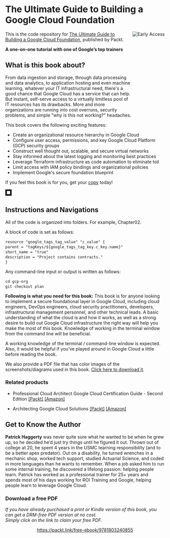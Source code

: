 


# The Ultimate Guide to Building a Google Cloud Foundation

<a href="https://www.packtpub.com/cloud-networking/the-ultimate-guide-to-google-cloud-foundation?utm_source=github&utm_medium=repository&utm_campaign=9781803240855"><img src="https://static.packt-cdn.com/products/9781803240855/cover/smaller?" alt="Early Access" height="256px" align="right"></a>

This is the code repository for [The Ultimate Guide to Building a Google Cloud Foundation](https://www.packtpub.com/cloud-networking/the-ultimate-guide-to-google-cloud-foundation?utm_source=github&utm_medium=repository&utm_campaign=9781803240855), published by Packt.

**A one-on-one tutorial with one of Google’s top trainers**

## What is this book about?
From data ingestion and storage, through data processing and data analytics, to application hosting and even machine learning, whatever your IT infrastructural need, there's a good chance that Google Cloud has a service that can help. But instant, self-serve access to a virtually limitless pool of IT resources has its drawbacks. More and more organizations are running into cost overruns, security problems, and simple "why is this not working?" headaches. 

This book covers the following exciting features:
* Create an organizational resource hierarchy in Google Cloud
* Configure user access, permissions, and key Google Cloud Platform (GCP) security groups
* Construct well thought out, scalable, and secure virtual networks
* Stay informed about the latest logging and monitoring best practices
* Leverage Terraform infrastructure as code automation to eliminate toil
* Limit access with IAM policy bindings and organizational policies
* Implement Google's secure foundation blueprint

If you feel this book is for you, get your [copy](https://www.amazon.com/dp/1803240857) today!

<a href="https://www.packtpub.com/?utm_source=github&utm_medium=banner&utm_campaign=GitHubBanner"><img src="https://raw.githubusercontent.com/PacktPublishing/GitHub/master/GitHub.png" 
alt="https://www.packtpub.com/" border="5" /></a>

## Instructions and Navigations
All of the code is organized into folders. For example, Chapter02.

A block of code is set as follows:
```
resource "google_tags_tag_value" "c_value" {
parent = "tagKeys/${google_tags_tag_key.c_key.name}"
short_name = "true"
description = "Project contains contracts."
}
```

Any command-line input or output is written as follows:
```
cd gcp-org
git checkout plan
```

**Following is what you need for this book:**
This book is for anyone looking to implement a secure foundational layer in Google Cloud, including cloud engineers, DevOps engineers, cloud security practitioners, developers, infrastructural management personnel, and other technical leads. A basic understanding of what the cloud is and how it works, as well as a strong desire to build out Google Cloud infrastructure the right way will help you make the most of this book. Knowledge of working in the terminal window from the command line will be beneficial.

A working knowledge of the terminal / command-line window is expected. Also, it would be helpful if you’ve played around in Google Cloud a little before reading the book.

We also provide a PDF file that has color images of the screenshots/diagrams used in this book. [Click here to download it](https://packt.link/FLbGs).

### Related products
* Professional Cloud Architect Google Cloud Certification Guide - Second Edition [[Packt]](https://www.packtpub.com/product/professional-cloud-architect-google-cloud-certification-guide-second-edition/9781801812290?utm_source=github&utm_medium=repository&utm_campaign=9781801812290) [[Amazon]](https://www.amazon.com/dp/1801812292)

* Architecting Google Cloud Solutions [[Packt]](https://www.packtpub.com/product/architecting-google-cloud-solutions/9781800563308?utm_source=github&utm_medium=repository&utm_campaign=9781800563308) [[Amazon]](https://www.amazon.com/dp/1800563302)

## Get to Know the Author
**Patrick Haggerty**
was never quite sure what he wanted to be when he grew up, so he decided he’d just try things until he figured it out. Thrown out of college at 20, he spent 4 years in the USMC learning responsibility (and to be a better apex predator). Out on a disability, he turned wrenches in a mechanic shop, worked tech support, studied Actuarial Science, and coded in more languages than he wants to remember. When a job asked him to run some internal training, he discovered a lifelong passion: helping people learn.
Patrick has worked as a professional trainer for 25+ years and spends most of his days working for ROI Training and Google, helping people learn to leverage Google Cloud.
### Download a free PDF

 <i>If you have already purchased a print or Kindle version of this book, you can get a DRM-free PDF version at no cost.<br>Simply click on the link to claim your free PDF.</i>
<p align="center"> <a href="https://packt.link/free-ebook/9781803240855">https://packt.link/free-ebook/9781803240855 </a> </p>